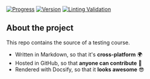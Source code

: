 [![Progress](https://img.shields.io/badge/progress-2%2F44-blue.svg )](https://dialex.github.io/start-testing/) [![Version](https://img.shields.io/badge/status-live-brightgreen.svg)](https://dialex.github.io/start-testing/) [![Linting Validation](https://travis-ci.org/dialex/start-testing.svg?branch=travis)](https://travis-ci.org/dialex/start-testing)

## About the project

This repo contains the source of a testing course.

- Written in Markdown, so that it's **cross-platform** 🌍
- Hosted in GitHub, so that **anyone can contribute** 🤝
- Rendered with Docsify, so that it **looks awesome** 😎

